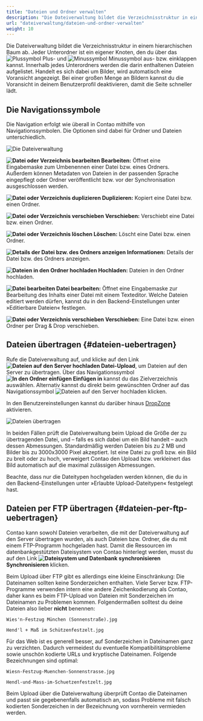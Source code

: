 ```yaml
---
title: "Dateien und Ordner verwalten"
description: "Die Dateiverwaltung bildet die Verzeichnisstruktur in einem hierarchischen Baum ab."
url: "dateiverwaltung/dateien-und-ordner-verwalten"
weight: 10
---
```


Die Dateiverwaltung bildet die Verzeichnisstruktur in einem hierarchischen Baum ab. Jeder Unterordner ist ein eigener 
Knoten, den du über das ![Plussymbol](/de/icons/folPlus.svg?classes=icon) Plus- und 
![Minussymbol](/de/icons/folMinus.svg?classes=icon) Minussymbol aus- bzw. einklappen kannst. Innerhalb jedes 
Unterordners werden die darin enthaltenen Dateien aufgelistet. Handelt es sich dabei um Bilder, wird automatisch eine 
Voransicht angezeigt. Bei einer großen Menge an Bildern kannst du die Voransicht in deinem Benutzerprofil deaktivieren,
damit die Seite schneller lädt.


## Die Navigationssymbole

Die Navigation erfolgt wie überall in Contao mithilfe von Navigationssymbolen. Die Optionen sind dabei für Ordner und 
Dateien unterschiedlich.

![Die Dateiverwaltung](/de/file-manager/images/de/der-dateimanager.png?classes=shadow)

**![Datei oder Verzeichnis bearbeiten](/de/icons/edit.svg?classes=icon) Bearbeiten:** Öffnet eine Eingabemaske zum 
Umbenennen einer Datei bzw. eines Ordners. Außerdem können Metadaten von Dateien in der passenden Sprache eingepflegt 
oder Ordner veröffentlicht bzw. vor der Synchronisation ausgeschlossen werden.

**![Datei oder Verzeichnis duplizieren](/de/icons/copy.svg?classes=icon) Duplizieren:** Kopiert eine Datei bzw. 
einen Ordner.

**![Datei oder Verzeichnis verschieben](/de/icons/cut.svg?classes=icon) Verschieben:** Verschiebt eine Datei bzw. 
einen Ordner.

**![Datei oder Verzeichnis löschen](/de/icons/delete.svg?classes=icon) Löschen:** Löscht eine Datei bzw. einen 
Ordner.

**![Details der Datei bzw. des Ordners anzeigen](/de/icons/show.svg?classes=icon) Informationen:** Details der 
Datei bzw. des Ordners anzeigen.

**![Dateien in den Ordner hochladen](/de/icons/new.svg?classes=icon) Hochladen:** Dateien in den Ordner hochladen.

**![Datei bearbeiten](/de/icons/editor.svg?classes=icon) Datei bearbeiten:** Öffnet eine Eingabemaske zur 
Bearbeitung des Inhalts einer Datei mit einem Texteditor. Welche Dateien editiert werden dürfen, kannst du in den 
Backend-Einstellungen unter »Editierbare Dateien« festlegen.

**![Datei oder Verzeichnis verschieben](/de/icons/drag.svg?classes=icon) Verschieben:** Eine Datei bzw. einen Ordner per Drag & Drop verschieben.


## Dateien übertragen {#dateien-uebertragen}

Rufe die Dateiverwaltung auf, und klicke auf den Link 
**![Dateien auf den Server hochladen](/de/icons/new.svg?classes=icon) Datei-Upload**, um Dateien auf den Server zu 
übertragen. Über das Navigationssymbol **![In den Ordner einfügen](/de/icons/pasteinto.svg?classes=icon) Einfügen 
in** kannst du das Zielverzeichnis auswählen. Alternativ kannst du direkt beim gewünschten Ordner auf das 
Navigationssymbol ![Dateien auf den Server hochladen](/de/icons/new.svg?classes=icon) klicken.

In den Benutzereinstellungen kannst du darüber hinaus [DropZone](https://www.dropzonejs.com/) aktivieren.

![Dateien übertragen](/de/file-manager/images/de/dateien-uebertragen.png?classes=shadow)

In beiden Fällen prüft die Dateiverwaltung beim Upload die Größe der zu übertragenden Datei, und – falls es sich dabei um 
ein Bild handelt – auch dessen Abmessungen. Standardmäßig werden Dateien bis zu 2 MB und Bilder bis zu 3000x3000 Pixel 
akzeptiert. Ist eine Datei zu groß bzw. ein Bild zu breit oder zu hoch, verweigert Contao den Upload bzw. verkleinert 
das Bild automatisch auf die maximal zulässigen Abmessungen.

Beachte, dass nur die Dateitypen hochgeladen werden können, die du in den Backend-Einstellungen unter »Erlaubte 
Upload-Dateitypen« festgelegt hast.


## Dateien per FTP übertragen {#dateien-per-ftp-uebertragen}

Contao kann sowohl Dateien verarbeiten, die mit der Dateiverwaltung auf den Server übertragen wurden, als auch Dateien 
bzw. Ordner, die du mit einem FTP-Programm hochgeladen hast. Damit die Ressourcen im datenbankgestützten Dateisystem 
von Contao hinterlegt werden, musst du auf den Link 
**![Dateisystem und Datenbank synchronisieren](/de/icons/sync.svg?classes=icon) Synchronisieren** klicken.

Beim Upload über FTP gibt es allerdings eine kleine Einschränkung: Die Dateinamen sollten keine Sonderzeichen 
enthalten. Viele Server bzw. FTP-Programme verwenden intern eine andere Zeichenkodierung als Contao, daher kann es beim 
FTP-Upload von Dateien mit Sonderzeichen im Dateinamen zu Problemen kommen. Folgendermaßen solltest du deine Dateien 
also lieber **nicht** benennen:

`Wies'n-Festzug München (Sonnenstraße).jpg`

`Hend'l + Maß im Schützenfestzelt.jpg`

Für das Web ist es generell besser, auf Sonderzeichen in Dateinamen ganz zu verzichten. Dadurch vermeidest du 
eventuelle Kompatibilitätsprobleme sowie unschön kodierte URLs und kryptische Dateinamen. Folgende Bezeichnungen sind 
optimal:

`Wiesn-Festzug-Muenchen-Sonnenstrasse.jpg`

`Hendl-und-Mass-im-Schuetzenfestzelt.jpg`

Beim Upload über die Dateiverwaltung überprüft Contao die Dateinamen und passt sie gegebenenfalls automatisch an, sodass 
Probleme mit falsch kodierten Sonderzeichen in der Bezeichnung von vornherein vermieden werden.

